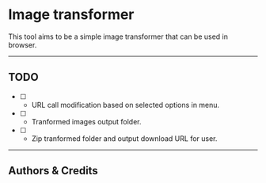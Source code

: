 # Image transformer

This tool aims to be a simple image transformer that can be used in browser.

---
## TODO

- [  ] - URL call modification based on selected options in menu.
- [  ] - Tranformed images output folder.
- [  ] - Zip tranformed folder and output download URL for user.

---
## Authors & Credits
